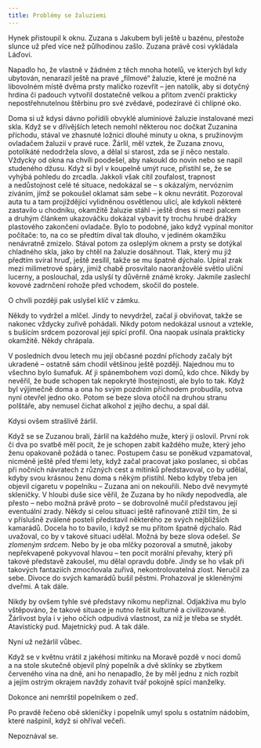 ```yaml
---
title: Problémy se žaluziemi
---
```


Hynek přistoupil k oknu. Zuzana s Jakubem byli ještě u bazénu, přestože slunce už před více než půlhodinou zašlo. Zuzana právě cosi vykládala Láďovi.

  

Napadlo ho, že vlastně v žádném z těch mnoha hotelů, ve kterých byl kdy ubytován, nenarazil ještě na pravé „filmové“ žaluzie, které je možné na libovolném místě dvěma prsty maličko rozevřít – jen natolik, aby si dotyčný hrdina či padouch vytvořil dostatečně velkou a přitom zvenčí prakticky nepostřehnutelnou štěrbinu pro své zvědavé, podezíravé či chlípné oko.

Doma si už kdysi dávno pořídili obvyklé aluminiové žaluzie instalované mezi skla. Když se v dřívějších letech nemohl některou noc dočkat Zuzanina příchodu, stával ve zhasnuté ložnici dlouhé minuty u okna, s pružinovým ovladačem žaluzií v pravé ruce. Žárlil, měl vztek, že Zuzana znovu, potolikáté nedodržela slovo, a dělal si starost, zda se jí něco nestalo. Vždycky od okna na chvíli poodešel, aby nakoukl do novin nebo se napil studeného džusu. Když si byl v koupelně umýt ruce, přistihl se, že se vyhýbá pohledu do zrcadla. Jakkoli však cítil zoufalost, trapnost a nedůstojnost celé té situace, nedokázal se – s okázalým, nervózním zíváním, jímž se pokoušel oklamat sám sebe – k oknu nevrátit. Pozoroval auta tu a tam projíždějící vylidněnou osvětlenou ulicí, ale kdykoli některé zastavilo u chodníku, okamžitě žaluzie stáhl – ještě dnes si mezi palcem a druhým článkem ukazováčku dokázal vybavit ty trochu hrubé drážky plastového zakončení ovladače. Bylo to podobné, jako když vypínal monitor počítače: to, na co se předtím díval tak dlouho, v jediném okamžiku nenávratně zmizelo. Stával potom za osleplým oknem a prsty se dotýkal chladného skla, jako by chtěl na žaluzie dosáhnout. Tlak, který mu již předtím svíral hruď, ještě zesílil, takže se mu špatně dýchalo. Upíral zrak mezi milimetrové spáry, jimiž chabě prosvítalo naoranžovělé světlo uliční lucerny, a poslouchal, zda uslyší ty důvěrně známé kroky. Jakmile zaslechl kovové zadrnčení rohože před vchodem, skočil do postele.

O chvíli později pak uslyšel klíč v zámku.

Někdy to vydržel a mlčel. Jindy to nevydržel, začal ji obviňovat, takže se nakonec vždycky zuřivě pohádali. Nikdy potom nedokázal usnout a vztekle, s bušícím srdcem pozoroval její spící profil. Ona naopak usínala prakticky okamžitě. Někdy chrápala.

V posledních dvou letech mu její občasné pozdní příchody začaly být ukradené – ostatně sám chodil většinou ještě později. Najednou mu to všechno bylo šumafuk. Ať ji spánembohem vozí domů, kdo chce. Nikdy by nevěřil, že bude schopen tak nepokryté lhostejnosti, ale bylo to tak. Když byl výjimečně doma a ona ho svým pozdním příchodem probudila, sotva nyní otevřel jedno oko. Potom se beze slova otočil na druhou stranu polštáře, aby nemusel čichat alkohol z jejího dechu, a spal dál.

Kdysi ovšem strašlivě žárlil.

Když se se Zuzanou brali, žárlil na každého muže, který ji oslovil. První rok či dva po svatbě měl pocit, že je schopen zabít každého muže, který jeho ženu opakovaně požádá o tanec. Postupem času se poněkud vzpamatoval, nicméně ještě před třemi lety, když začal pracovat jako poslanec, si občas při nočních návratech z různých cest a mítinků představoval, co by udělal, kdyby svou krásnou ženu doma s někým přistihl. Nebo kdyby třeba jen objevil cigaretu v popelníku – Zuzana ani on nekouřili. Nebo dvě nevymyté skleničky. V hloubi duše sice věřil, že Zuzana by ho nikdy nepodvedla, ale přesto – nebo možná právě proto – se dobrovolně mučil představou její eventuální zrady. Někdy si celou situaci ještě rafinovaně ztížil tím, že si v příslušně zválené posteli představil některého ze svých nejbližších kamarádů. Docela ho to bavilo, i když se mu přitom špatně dýchalo. Rád uvažoval, co by v takové situaci udělal. Možná by beze slova odešel. _Se zlomeným srdcem_. Nebo by je oba mlčky pozoroval a smutně, jakoby nepřekvapeně pokyvoval hlavou – ten pocit morální převahy, který při takové představě zakoušel, mu dělal opravdu dobře. Jindy se ho však při takových fantaziích zmocňovala zuřivá, nekontrolovatelná zlost. Neručil za sebe. Divoce do svých kamarádů bušil pěstmi. Prohazoval je skleněnými dveřmi. A tak dále.

Nikdy by ovšem tyhle své představy nikomu nepřiznal. Odjakživa mu bylo vštěpováno, že takové situace je nutno řešit kulturně a civilizovaně. Žárlivost byla i v jeho očích odpudivá vlastnost, za niž je třeba se stydět. Atavistický pud. Majetnický pud. A tak dále.

Nyní už nežárlil vůbec.

Když se v květnu vrátil z jakéhosi mítinku na Moravě pozdě v noci domů a na stole skutečně objevil plný popelník a dvě sklínky se zbytkem červeného vína na dně, ani ho nenapadlo, že by měl jednu z nich rozbít a jejím ostrým okrajem navždy zohavit tvář pokojně spící manželky.

Dokonce ani nemrštil popelníkem o zeď.

Po pravdě řečeno obě skleničky i popelník umyl spolu s ostatním nádobím, které našpinil, když si ohříval večeři.

Nepoznával se.
